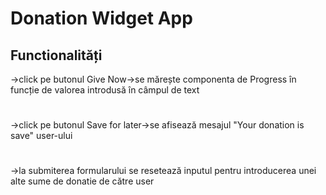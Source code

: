 # Donation Widget App

## Functionalități
->click pe butonul Give Now->se mărește componenta de Progress în funcție de valorea introdusă în câmpul de text
#
->click pe butonul Save for later->se afisează mesajul "Your donation is save" user-ului
#
->la submiterea formularului se resetează inputul pentru introducerea unei alte sume de donatie de către user





